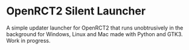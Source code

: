 # OpenRCT2 Silent Launcher
A simple updater launcher for OpenRCT2 that runs unobtrusively in the background for Windows, Linux and Mac made with Python and GTK3. Work in progress.
